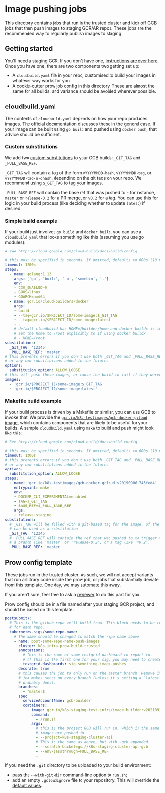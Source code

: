 # Image pushing jobs

This directory contains jobs that run in the trusted cluster and kick off GCB
jobs that then push images to staging GCR/AR repos. These jobs are the recommended
way to regularly publish images to staging.

## Getting started

You'll need a staging GCR. If you don't have one,
[instructions are over here][registry instructions]. Once you have one, there are two
components two getting set up:

* A `cloudbuild.yaml` file in your repo, customised to build your images in
  whatever way works for you
* A cookie-cutter prow job config in this directory. These are almost the same
  for all builds, and variance should be avoided wherever possible.

## cloudbuild.yaml

The contents of `cloudbuild.yaml` depends on how your repo produces images.
The [official documentation][gcb documentation] discusses these in the general
case. If your image can be built using `go build` and pushed using
`docker push`, that advice should be sufficient.

### Custom substitutions

We add two [custom substitutions][substitution docs] to your GCB builds:
`_GIT_TAG` and `_PULL_BASE_REF`.

`_GIT_TAG` will contain a tag of the form `vYYYYMMDD-hash`, `vYYYYMMDD-tag`, or
`vYYYYMMDD-tag-n-ghash`, depending on the git tags on your repo. We recommend
using `$_GIT_TAG` to tag your images.

`_PULL_BASE_REF` will contain the base ref that was pushed to - for instance,
`master` or `release-0.2` for a PR merge, or `v0.2` for a tag. You can use this
for logic in your build process (like deciding whether to update `latest`) if
desired.

### Simple build example

If your build just involves `go build` and `docker build`, you can use a
`cloudbuild.yaml` that looks something like this (assuming you use go modules):

```yaml
# See https://cloud.google.com/cloud-build/docs/build-config

# this must be specified in seconds. If omitted, defaults to 600s (10 mins)
timeout: 1200s
steps:
  - name: golang:1.13
    args: ['go', 'build', '-o', 'somebin', '.']
    env:
    - CGO_ENABLED=0
    - GOOS=linux
    - GOARCH=amd64
  - name: gcr.io/cloud-builders/docker
    args:
    - build
    - --tag=gcr.io/$PROJECT_ID/some-image:$_GIT_TAG
    - --tag=gcr.io/$PROJECT_ID/some-image:latest
    - .
    # default cloudbuild has HOME=/builder/home and docker buildx is in /root/.docker/cli-plugins/docker-buildx
    # set the home to /root explicitly to if using docker buildx
    # - HOME=/root
substitutions:
  _GIT_TAG: '12345'
  _PULL_BASE_REF: 'master'
# this prevents errors if you don't use both _GIT_TAG and _PULL_BASE_REF,
# or any new substitutions added in the future.
options:
  substitution_option: ALLOW_LOOSE
# this will push these images, or cause the build to fail if they weren't built.
images:
  - 'gcr.io/$PROJECT_ID/some-image:$_GIT_TAG'
  - 'gcr.io/$PROJECT_ID/some-image:latest'
```

### Makefile build example

If your build process is driven by a Makefile or similar, you can use GCB to
invoke that. We provide the [`gcr.io/k8s-testimages/gcb-docker-gcloud` image][gcb-docker-gcloud],
which contains components that are likely to be useful for your builds. A sample
`cloudbuild.yaml` using `make` to build and push might look like this:

```yaml
# See https://cloud.google.com/cloud-build/docs/build-config

# this must be specified in seconds. If omitted, defaults to 600s (10 mins)
timeout: 1200s
# this prevents errors if you don't use both _GIT_TAG and _PULL_BASE_REF,
# or any new substitutions added in the future.
options:
  substitution_option: ALLOW_LOOSE
steps:
  - name: 'gcr.io/k8s-testimages/gcb-docker-gcloud:v20190906-745fed4'
    entrypoint: make
    env:
    - DOCKER_CLI_EXPERIMENTAL=enabled
    - TAG=$_GIT_TAG
    - BASE_REF=$_PULL_BASE_REF
    args:
    - release-staging
substitutions:
  # _GIT_TAG will be filled with a git-based tag for the image, of the form vYYYYMMDD-hash, and
  # can be used as a substitution
  _GIT_TAG: '12345'
  # _PULL_BASE_REF will contain the ref that was pushed to to trigger this build -
  # a branch like 'master' or 'release-0.2', or a tag like 'v0.2'.
  _PULL_BASE_REF: 'master'
```

## Prow config template

These jobs run in the trusted cluster. As such, we will not accept variants that
run arbitrary code inside the prow job, or jobs that substantially deviate from
this template. One day, we may automate this away.

If you aren't sure, feel free to ask a [reviewer](./OWNERS) to do this part
for you. 

Prow config should be in a file named after your staging GCR project, and should
be based on this template:

```yaml
postsubmits:
  # This is the github repo we'll build from. This block needs to be repeated
  # for each repo.
  kubernetes-sigs/some-repo-name:
    # The name should be changed to match the repo name above
    - name: post-some-repo-name-push-images
      cluster: k8s-infra-prow-build-trusted
      annotations:
        # This is the name of some testgrid dashboard to report to.
        # If this is the first one for your sig, you may need to create one
        testgrid-dashboards: sig-something-image-pushes
      decorate: true
      # this causes the job to only run on the master branch. Remove it if your
      # job makes sense on every branch (unless it's setting a `latest` tag it
      # probably does).
      branches:
        - ^master$
      spec:
        serviceAccountName: gcb-builder
        containers:
          - image: gcr.io/k8s-staging-test-infra/image-builder:v20210913-fc7c4e84f6
            command:
              - /run.sh
            args:
              # this is the project GCB will run in, which is the same as the GCR
              # images are pushed to.
              - --project=k8s-staging-cluster-api
              # This is the same as above, but with -gcb appended.
              - --scratch-bucket=gs://k8s-staging-cluster-api-gcb
              - --env-passthrough=PULL_BASE_REF
              - .
```

If you need the `.git` directory to be uploaded to your build environment:
- pass the `--with-git-dir` command-line option to `run.sh`;
- add an empty `.gcloudignore` file to your repository. This will override the
  [default values][gcloudignore].

[registry instructions]: https://github.com/kubernetes/k8s.io/blob/main/registry.k8s.io/README.md
[gcb documentation]: https://cloud.google.com/cloud-build/docs/configuring-builds/create-basic-configuration
[gcb-docker-gcloud]: https://github.com/kubernetes/test-infra/blob/master/images/gcb-docker-gcloud/Dockerfile
[gcloudignore]: https://cloud.google.com/sdk/gcloud/reference/topic/gcloudignore
[substitution docs]: https://cloud.google.com/cloud-build/docs/configuring-builds/substitute-variable-values#using_user-defined_substitutions
